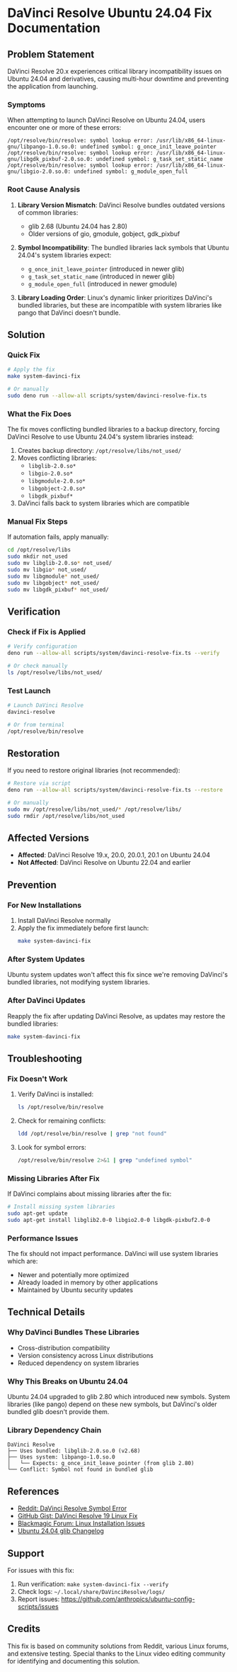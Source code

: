 # DaVinci Resolve Ubuntu 24.04 Fix Documentation

## Problem Statement

DaVinci Resolve 20.x experiences critical library incompatibility issues on Ubuntu 24.04 and derivatives, causing multi-hour downtime and preventing the application from launching.

### Symptoms

When attempting to launch DaVinci Resolve on Ubuntu 24.04, users encounter one or more of these errors:

```
/opt/resolve/bin/resolve: symbol lookup error: /usr/lib/x86_64-linux-gnu/libpango-1.0.so.0: undefined symbol: g_once_init_leave_pointer
/opt/resolve/bin/resolve: symbol lookup error: /usr/lib/x86_64-linux-gnu/libgdk_pixbuf-2.0.so.0: undefined symbol: g_task_set_static_name
/opt/resolve/bin/resolve: symbol lookup error: /usr/lib/x86_64-linux-gnu/libgio-2.0.so.0: undefined symbol: g_module_open_full
```

### Root Cause Analysis

1. **Library Version Mismatch**: DaVinci Resolve bundles outdated versions of common libraries:
   - glib 2.68 (Ubuntu 24.04 has 2.80)
   - Older versions of gio, gmodule, gobject, gdk_pixbuf

2. **Symbol Incompatibility**: The bundled libraries lack symbols that Ubuntu 24.04's system libraries expect:
   - `g_once_init_leave_pointer` (introduced in newer glib)
   - `g_task_set_static_name` (introduced in newer glib)
   - `g_module_open_full` (introduced in newer gmodule)

3. **Library Loading Order**: Linux's dynamic linker prioritizes DaVinci's bundled libraries, but these are incompatible with system libraries like pango that DaVinci doesn't bundle.

## Solution

### Quick Fix

```bash
# Apply the fix
make system-davinci-fix

# Or manually
sudo deno run --allow-all scripts/system/davinci-resolve-fix.ts
```

### What the Fix Does

The fix moves conflicting bundled libraries to a backup directory, forcing DaVinci Resolve to use Ubuntu 24.04's system libraries instead:

1. Creates backup directory: `/opt/resolve/libs/not_used/`
2. Moves conflicting libraries:
   - `libglib-2.0.so*`
   - `libgio-2.0.so*`
   - `libgmodule-2.0.so*`
   - `libgobject-2.0.so*`
   - `libgdk_pixbuf*`
3. DaVinci falls back to system libraries which are compatible

### Manual Fix Steps

If automation fails, apply manually:

```bash
cd /opt/resolve/libs
sudo mkdir not_used
sudo mv libglib-2.0.so* not_used/
sudo mv libgio* not_used/
sudo mv libgmodule* not_used/
sudo mv libgobject* not_used/
sudo mv libgdk_pixbuf* not_used/
```

## Verification

### Check if Fix is Applied

```bash
# Verify configuration
deno run --allow-all scripts/system/davinci-resolve-fix.ts --verify

# Or check manually
ls /opt/resolve/libs/not_used/
```

### Test Launch

```bash
# Launch DaVinci Resolve
davinci-resolve

# Or from terminal
/opt/resolve/bin/resolve
```

## Restoration

If you need to restore original libraries (not recommended):

```bash
# Restore via script
deno run --allow-all scripts/system/davinci-resolve-fix.ts --restore

# Or manually
sudo mv /opt/resolve/libs/not_used/* /opt/resolve/libs/
sudo rmdir /opt/resolve/libs/not_used
```

## Affected Versions

- **Affected**: DaVinci Resolve 19.x, 20.0, 20.0.1, 20.1 on Ubuntu 24.04
- **Not Affected**: DaVinci Resolve on Ubuntu 22.04 and earlier

## Prevention

### For New Installations

1. Install DaVinci Resolve normally
2. Apply the fix immediately before first launch:
   ```bash
   make system-davinci-fix
   ```

### After System Updates

Ubuntu system updates won't affect this fix since we're removing DaVinci's bundled libraries, not modifying system libraries.

### After DaVinci Updates

Reapply the fix after updating DaVinci Resolve, as updates may restore the bundled libraries:

```bash
make system-davinci-fix
```

## Troubleshooting

### Fix Doesn't Work

1. Verify DaVinci is installed:
   ```bash
   ls /opt/resolve/bin/resolve
   ```

2. Check for remaining conflicts:
   ```bash
   ldd /opt/resolve/bin/resolve | grep "not found"
   ```

3. Look for symbol errors:
   ```bash
   /opt/resolve/bin/resolve 2>&1 | grep "undefined symbol"
   ```

### Missing Libraries After Fix

If DaVinci complains about missing libraries after the fix:

```bash
# Install missing system libraries
sudo apt-get update
sudo apt-get install libglib2.0-0 libgio2.0-0 libgdk-pixbuf2.0-0
```

### Performance Issues

The fix should not impact performance. DaVinci will use system libraries which are:

- Newer and potentially more optimized
- Already loaded in memory by other applications
- Maintained by Ubuntu security updates

## Technical Details

### Why DaVinci Bundles These Libraries

- Cross-distribution compatibility
- Version consistency across Linux distributions
- Reduced dependency on system libraries

### Why This Breaks on Ubuntu 24.04

Ubuntu 24.04 upgraded to glib 2.80 which introduced new symbols. System libraries (like pango) depend on these new symbols, but DaVinci's older bundled glib doesn't provide them.

### Library Dependency Chain

```
DaVinci Resolve
├── Uses bundled: libglib-2.0.so.0 (v2.68)
├── Uses system: libpango-1.0.so.0
│   └── Expects: g_once_init_leave_pointer (from glib 2.80)
└── Conflict: Symbol not found in bundled glib
```

## References

- [Reddit: DaVinci Resolve Symbol Error](https://www.reddit.com/r/davinciresolve/comments/1d7cr2w/)
- [GitHub Gist: DaVinci Resolve 19 Linux Fix](https://gist.github.com/davidsmfreire/2243433bed0d9d9e352da3508b51e63d)
- [Blackmagic Forum: Linux Installation Issues](https://forum.blackmagicdesign.com/viewtopic.php?f=38&t=200276)
- [Ubuntu 24.04 glib Changelog](https://launchpad.net/ubuntu/+source/glib2.0)

## Support

For issues with this fix:

1. Run verification: `make system-davinci-fix --verify`
2. Check logs: `~/.local/share/DaVinciResolve/logs/`
3. Report issues: https://github.com/anthropics/ubuntu-config-scripts/issues

## Credits

This fix is based on community solutions from Reddit, various Linux forums, and extensive testing. Special thanks to the Linux video editing community for identifying and documenting this solution.
